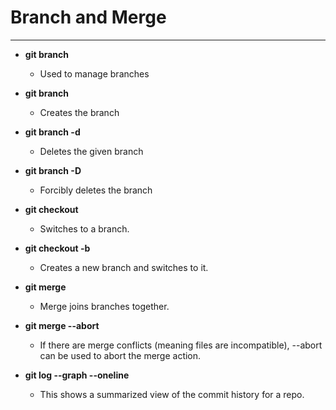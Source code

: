# Branch and Merge

___

* **git branch**

    - Used to manage branches

* **git branch <name>**

    - Creates the branch

* **git branch -d <name>**

    - Deletes the given branch

* **git branch -D <name>**

    - Forcibly deletes the branch

* **git checkout <branch>**

    - Switches to a branch.

* **git checkout -b <branch>**

    - Creates a new branch and switches to it.

* **git merge <branch>**

    - Merge joins branches together. 

* **git merge --abort**

    - If there are merge conflicts (meaning files are incompatible), --abort can be used to abort the merge action.

* **git log --graph --oneline**

    - This shows a summarized view of the commit history for a repo.